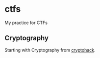# ctfs
My practice for CTFs

## Cryptography

Starting with Cryptography from [cryptohack](https://cryptohack.org/).

